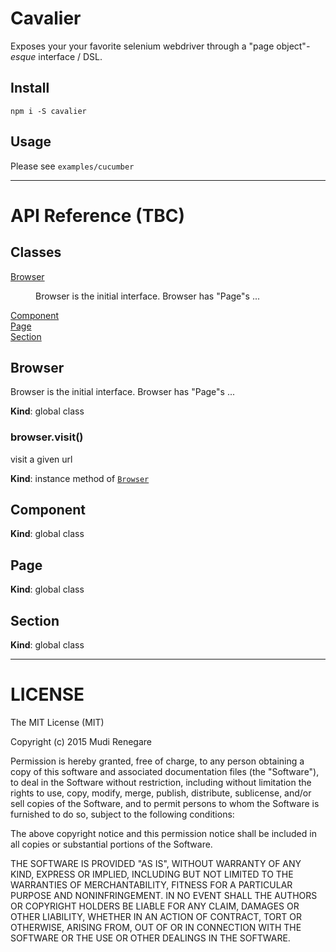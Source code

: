 # Cavalier

Exposes your your favorite selenium webdriver through a "page object"*-esque* interface / DSL.

## Install

```
npm i -S cavalier
```

## Usage

Please see ```examples/cucumber```

---
# API Reference (TBC)

## Classes

<dl>
<dt><a href="#Browser">Browser</a></dt>
<dd><p>Browser is the initial interface. Browser has &quot;Page&quot;s ...</p>
</dd>
<dt><a href="#Component">Component</a></dt>
<dd></dd>
<dt><a href="#Page">Page</a></dt>
<dd></dd>
<dt><a href="#Section">Section</a></dt>
<dd></dd>
</dl>

<a name="Browser"></a>
## Browser
Browser is the initial interface. Browser has "Page"s ...

**Kind**: global class  
<a name="Browser+visit"></a>
### browser.visit()
visit a given url

**Kind**: instance method of <code>[Browser](#Browser)</code>  
<a name="Component"></a>
## Component
**Kind**: global class  
<a name="Page"></a>
## Page
**Kind**: global class  
<a name="Section"></a>
## Section
**Kind**: global class  

---

# LICENSE

The MIT License (MIT)

Copyright (c) 2015 Mudi Renegare

Permission is hereby granted, free of charge, to any person obtaining a copy
of this software and associated documentation files (the "Software"), to deal
in the Software without restriction, including without limitation the rights
to use, copy, modify, merge, publish, distribute, sublicense, and/or sell
copies of the Software, and to permit persons to whom the Software is
furnished to do so, subject to the following conditions:

The above copyright notice and this permission notice shall be included in all
copies or substantial portions of the Software.

THE SOFTWARE IS PROVIDED "AS IS", WITHOUT WARRANTY OF ANY KIND, EXPRESS OR
IMPLIED, INCLUDING BUT NOT LIMITED TO THE WARRANTIES OF MERCHANTABILITY,
FITNESS FOR A PARTICULAR PURPOSE AND NONINFRINGEMENT. IN NO EVENT SHALL THE
AUTHORS OR COPYRIGHT HOLDERS BE LIABLE FOR ANY CLAIM, DAMAGES OR OTHER
LIABILITY, WHETHER IN AN ACTION OF CONTRACT, TORT OR OTHERWISE, ARISING FROM,
OUT OF OR IN CONNECTION WITH THE SOFTWARE OR THE USE OR OTHER DEALINGS IN THE
SOFTWARE.
